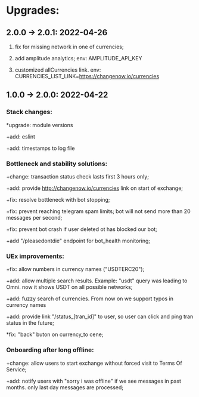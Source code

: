 # Upgrades:

## 2.0.0 -> 2.0.1: 2022-04-26

1. fix for missing network in one of currencies;

2. add amplitude analytics; env: AMPLITUDE_API_KEY

3. customized allCurrencies link. env:
   CURRENCIES_LIST_LINK=https://changenow.io/currencies

## 1.0.0 -> 2.0.0: 2022-04-22

### Stack changes:

\*upgrade: module versions

+add: eslint

+add: timestamps to log file

### Bottleneck and stability solutions:

+change: transaction status check lasts first 3 hours only;

+add: provide http://changenow.io/currencies link on start of exchange;

+fix: resolve bottleneck with bot stopping;

+fix: prevent reaching telegram spam limits; bot will not send more than 20 messages per second;

+fix: prevent bot crash if user deleted ot has blocked our bot;

+add "/pleasedontdie" endpoint for bot_health monitoring;

### UEx improvements:

+fix: allow numbers in currency names ("USDTERC20");

+add: allow multiple search results. Example: "usdt" query was leading to Omni. now it shows USDT on all possible networks;

+add: fuzzy search of currencies. From now on we support typos in currency names

+add: provide link "/status\_[tran_id]" to user, so user can click and ping tran status in the future;

\*fix: "back" buton on currency_to cene;

### Onboarding after long offline:

+change: allow users to start exchange without forced visit to Terms Of Service;

+add: notify users with "sorry i was offline" if we see messages in past months. only last day messages are processed;
